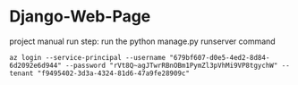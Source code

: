 # Django-Web-Page

project manual run step: 
    run the python manage.py runserver command

    az login --service-principal --username "679bf607-d0e5-4ed2-8d84-6d2092e6d944" --password "rVt8Q~agJTwrRBnOBm1PymZl3pVhMi9VP8tgychW" --tenant "f9495402-3d3a-4324-81d6-47a9fe28909c"
